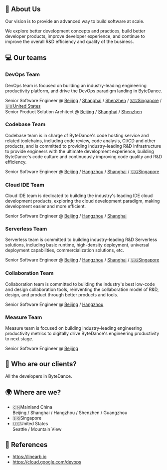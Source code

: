 ## 👋 About Us

Our vision is to provide an advanced way to build software at scale.

We explore better development concepts and practices, build better developer products, improve developer experience, and continue to improve the overall R&D efficiency and quality of the business.

## 💻 Our teams

### DevOps Team

DevOps team is focused on building an industry-leading engineering productivity platform, and drive the DevOps paradigm landing in ByteDance.

Senior Software Engineer @ [Beijing](https://jobs.bytedance.com/experienced/position/7083682420109625636/detail?use_ssr=1) / [Shanghai](https://jobs.bytedance.com/experienced/position/7083682420110149924/detail?use_ssr=1) / [Shenzhen](https://jobs.bytedance.com/experienced/position/7083682360995432717/detail?use_ssr=1) / [🇸🇬Singapore](mailto:engprod@bytedance.com) / [🇺🇸United States](mailto:engprod@bytedance.com)  
Senior Product Solution Architect @ [Beijing](https://jobs.bytedance.com/experienced/position/7083681478052710663/detail?use_ssr=1) / [Shanghai](https://jobs.bytedance.com/experienced/position/7083681410024950046/detail?use_ssr=1) / [Shenzhen](https://jobs.bytedance.com/experienced/position/7083681781513423117/detail?use_ssr=1)


### Codebase Team

Codebase team is in charge of ByteDance's code hosting service and related toolchains, including code review, code analysis, CI/CD and other products, and is committed to providing industry-leading R&D infrastructure to provide engineers with the ultimate development experience, building ByteDance's code culture and continuously improving code quality and R&D efficiency.

Senior Software Engineer @ [Beijing](https://jobs.bytedance.com/experienced/position/7083681393620027684/detail?use_ssr=1) / [Hangzhou](https://jobs.bytedance.com/experienced/position/7083681215731288350/detail?use_ssr=1) / [Shanghai](https://jobs.bytedance.com/experienced/position/7083681212749449509/detail?use_ssr=1) / [🇸🇬Singapore](mailto:engprod@bytedance.com)

### Cloud IDE Team

Cloud IDE team is dedicated to building the industry's leading IDE cloud development products, exploring the cloud development paradigm, making development easier and more efficient.

Senior Software Engineer @ [Beijing](https://jobs.bytedance.com/experienced/position/7083680612221995271/detail?use_ssr=1) / [Hangzhou](https://jobs.bytedance.com/experienced/position/7083681021305162020/detail?use_ssr=1) / [Shanghai](https://jobs.bytedance.com/experienced/position/7083680612222454023/detail?use_ssr=1)


### Serverless Team

Serverless team is committed to building industry-leading R&D Serverless solutions, including basic runtime, high-density deployment, universal deployment capabilities, commercialization solutions, etc.

Senior Software Engineer @ [Beijing](https://jobs.bytedance.com/experienced/position/7083681212748843301/detail?use_ssr=1) / [Hangzhou](https://jobs.bytedance.com/experienced/position/7083680780804098311/detail?use_ssr=1) / [Shanghai](https://jobs.bytedance.com/experienced/position/7083681410024048926/detail?use_ssr=1) / [🇸🇬Singapore](mailto:engprod@bytedance.com)

### Collaboration Team

Collaboration team is committed to building the industry's best low-code and design collaboration tools, reinventing the collaboration model of R&D, design, and product through better products and tools.

Senior Software Engineer @ [Beijing](https://jobs.bytedance.com/experienced/position/7083681217732135199/detail?use_ssr=1) / [Hangzhou](https://jobs.bytedance.com/experienced/position/7083680015951792414/detail?use_ssr=1)

### Measure Team

Measure team is focused on building industry-leading engineering productivity metrics to digitally drive ByteDance's engineering productivity to next stage.

Senior Software Engineer @ [Beijing](https://jobs.bytedance.com/experienced/position/7083681766397036831/detail?use_ssr=1)

## 👥 Who are our clients?

All the developers in ByteDance.

## 🌍 Where are we?

- 🇨🇳Mainland China  
  Beijing / Shanghai / Hangzhou / Shenzhen / Guangzhou
- 🇸🇬Singapore  
- 🇺🇸United States  
  Seattle / Mountain View


## 📖 References

- <https://linearb.io>
- <https://cloud.google.com/devops>
